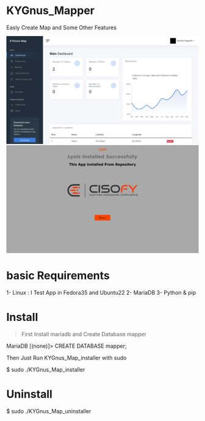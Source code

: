 # KYGnus_Mapper
Easly Create Map and Some Other Features

![Screenshot](./static/screenshots/KYGnus_Map.png)
![Screenshot](./static/screenshots/KYGnus_Map_Extensions.png)

# basic Requirements

1- Linux : I Test App in Fedora35 and Ubuntu22
2- MariaDB
3- Python & pip



# Install

> First Install mariadb and Create Database mapper

MariaDB [(none)]> CREATE DATABASE mapper;

Then Just Run KYGnus_Map_installer with sudo

$ sudo ./KYGnus_Map_installer


# Uninstall

$ sudo ./KYGnus_Map_uninstaller
